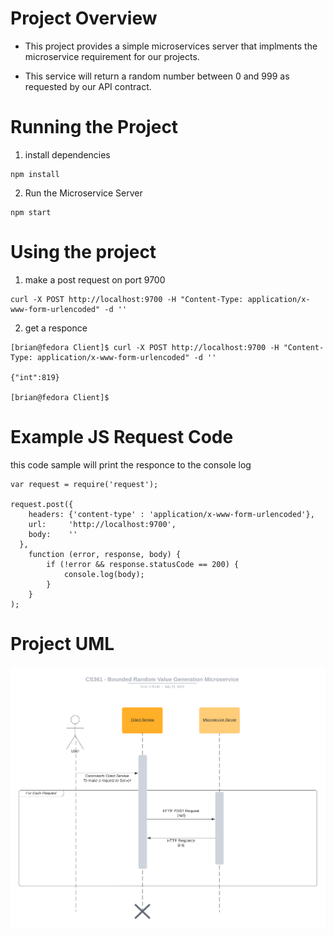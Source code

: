 
# Project Overview

- This project provides a simple microservices server that implments the microservice requirement for our projects.

- This service will return a random number between 0 and 999 as requested by our API contract.



# Running the Project

1. install dependencies
```
npm install
```

2. Run the Microservice Server
```
npm start
```


# Using the project 
1. make a post request on port 9700
```
curl -X POST http://localhost:9700 -H "Content-Type: application/x-www-form-urlencoded" -d ''
```
2. get a responce

```
[brian@fedora Client]$ curl -X POST http://localhost:9700 -H "Content-Type: application/x-www-form-urlencoded" -d ''

{"int":819}

[brian@fedora Client]$ 

```

# Example JS Request Code

this code sample will print the responce to the console log
```
var request = require('request');

request.post({
    headers: {'content-type' : 'application/x-www-form-urlencoded'},
    url:     'http://localhost:9700',
    body:    ''
  },
    function (error, response, body) {
        if (!error && response.statusCode == 200) {
            console.log(body);
        }
    }
);

```

# Project UML
![Microservice_UML.png](docs/images/Microservice_UML.png)
